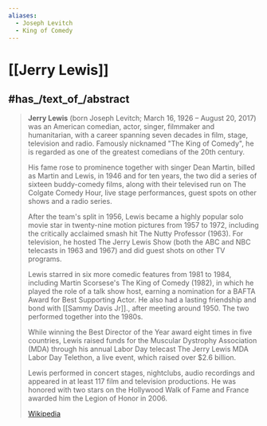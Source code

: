```yaml
---
aliases:
  - Joseph Levitch
  - King of Comedy
---
```


# [[Jerry Lewis]] 


## #has_/text_of_/abstract 

> **Jerry Lewis** (born Joseph Levitch; March 16, 1926 – August 20, 2017) 
> was an American comedian, actor, singer, filmmaker and humanitarian, 
> with a career spanning seven decades in film, stage, television and radio. 
> Famously nicknamed "The King of Comedy", he is regarded as one of the greatest comedians of the 20th century. 
>
> His fame rose to prominence together with singer Dean Martin, billed as Martin and Lewis, 
> in 1946 and for ten years, the two did a series of sixteen buddy-comedy films, 
> along with their televised run on The Colgate Comedy Hour, live stage performances, 
> guest spots on other shows and a radio series.
>
> After the team's split in 1956, 
> Lewis became a highly popular solo movie star in twenty-nine motion pictures from 1957 to 1972, 
> including the critically acclaimed smash hit The Nutty Professor (1963). 
> For television, he hosted The Jerry Lewis Show (both the ABC and NBC telecasts in 1963 and 1967) 
> and did guest shots on other TV programs.
>
> Lewis starred in six more comedic features from 1981 to 1984, 
> including Martin Scorsese's The King of Comedy (1982), in which he played the role of a talk show host, 
> earning a nomination for a BAFTA Award for Best Supporting Actor. 
> He also had a lasting friendship and bond with [[Sammy Davis Jr]]., after meeting around 1950. 
> The two performed together into the 1980s.
>
> While winning the Best Director of the Year award eight times in five countries, Lewis raised funds for the Muscular Dystrophy Association (MDA) through his annual Labor Day telecast The Jerry Lewis MDA Labor Day Telethon, a live event, which raised over $2.6 billion.
>
> Lewis performed in concert stages, nightclubs, audio recordings and appeared in at least 117 film and television productions. He was honored with two stars on the Hollywood Walk of Fame and France awarded him the Legion of Honor in 2006.
>
> [Wikipedia](https://en.wikipedia.org/wiki/Jerry%20Lewis) 

